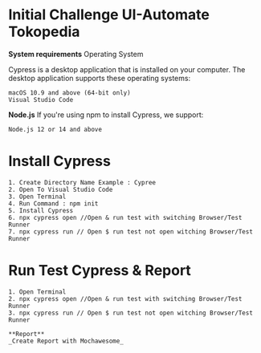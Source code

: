 # Initial Challenge UI-Automate Tokopedia

**System requirements**
Operating System

Cypress is a desktop application that is installed on your computer. The desktop application supports these operating systems:

    macOS 10.9 and above (64-bit only)
    Visual Studio Code
    
**Node.js**
If you're using npm to install Cypress, we support:

    Node.js 12 or 14 and above

# Install Cypress
    
    1. Create Directory Name Example : Cypree
    2. Open To Visual Studio Code
    3. Open Terminal
    4. Run Command : npm init
    5. Install Cypress
    6. npx cypress open //Open & run test with switching Browser/Test Runner
    7. npx cypress run // Open $ run test not open witching Browser/Test Runner
    
# Run Test Cypress & Report
    1. Open Terminal
    2. npx cypress open //Open & run test with switching Browser/Test Runner
    3. npx cypress run // Open $ run test not open witching Browser/Test Runner
    
    **Report**
    _Create Report with Mochawesome_
    
    
  
    
